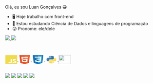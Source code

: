 Olá, eu sou Luan Gonçalves 😀
- 🖥️ Hoje trabalho com front-end
- 📙 Estou estudando Ciência de Dados e linguagens de programação
- 😜 Pronome: ele/dele

<div>
  <a href="https://github.com/Luang0ncalves">
  <img height="180em" src="https://github-readme-stats.vercel.app/api?username=Luang0ncalves&show_icons=true&theme=dracula&include_all_commits=true&count_private=true"/>
  <img height="180em" src="https://github-readme-stats.vercel.app/api/top-langs/?username=Luang0ncalves&layout=compact&langs_count=16&theme=dracula"/>   
</div>

##
<div style="display: inline_block"><br>
  <img align="center" alt="Rafa-Js" height="30" width="40" src="https://raw.githubusercontent.com/devicons/devicon/master/icons/javascript/javascript-plain.svg">
  <img align="center" alt="Rafa-HTML" height="30" width="40" src="https://raw.githubusercontent.com/devicons/devicon/master/icons/html5/html5-original.svg">
  <img align="center" alt="Rafa-CSS" height="30" width="40" src="https://raw.githubusercontent.com/devicons/devicon/master/icons/css3/css3-original.svg">
  <img align="center" alt="Rafa-Python" height="30" width="40" src="https://raw.githubusercontent.com/devicons/devicon/master/icons/python/python-original.svg">  
  <img align="center"  height="30" width="40" src="https://cdn.jsdelivr.net/gh/devicons/devicon/icons/mysql/mysql-original-wordmark.svg" />
</div>

  ##
 
<div> 
  <a href="https://www.instagram.com/luan.g0ncalvess/?next=%2F" target="_blank"><img src="https://img.shields.io/badge/-Instagram-%23E4405F?style=for-the-badge&logo=instagram&logoColor=white" target="_blank"></a>
 	<a href="https://www.twitch.tv/rafaballerinii" target="_blank"><img src="https://img.shields.io/badge/Twitch-9146FF?style=for-the-badge&logo=twitch&logoColor=white" target="_blank"></a>
  <a href="mailto:luan.goncalvesprod@gmail.com"><img src="https://img.shields.io/badge/-Gmail-%23333?style=for-the-badge&logo=gmail&logoColor=white" target="_blank"></a>
  <a href="https://www.linkedin.com/in/luangoncalvess/" target="_blank"><img src="https://img.shields.io/badge/-LinkedIn-%230077B5?style=for-the-badge&logo=linkedin&logoColor=white" target="_blank"></a> 
  <a href="https://drive.google.com/file/d/1uEsfB-7nFcxzSpHI4Zssg3u8Gn6TPFQ1/view?usp=drive_link"><img width="30" src="https://cdn.jsdelivr.net/gh/devicons/devicon/icons/googlecloud/googlecloud-original.svg" target="_blank"/>
          
</div>
